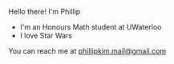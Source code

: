 Hello there! I'm Phillip

- I'm an Honours Math student at UWaterloo
- I love Star Wars

You can reach me at phillipkim.mail@gmail.com
